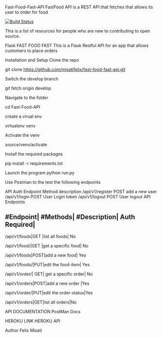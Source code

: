Fast-Food-Fast-API
FastFood API is a REST API that fetches that allows its user to order for food

[![Build Status](https://travis-ci.org/misatifelix/fast-food-fast-api.svg?branch=master)](https://travis-ci.org/misatifelix/fast-food-fast-api)


This is a list of resources for people who are new to contributing to open source.

Flask FAST FOOD FAST
This is a Flask Restful API for an app that allows customers to place orders

Installation and Setup
Clone the repo

git clone https://github.com/misatifelix/fast-food-fast-api.git

Switch the develop branch

git fetch origin develop

Navigate to the folder

cd Fast-Food-API

create a virual env

virtualenv venv

Activate the venv

source/venv/activate

Install the required packages

pip install -r requirements.txt

Launch the program
python run.py

Use Postman to the test the following endpoints

API Auth
Endpoint	Method	description
/api/v1/register	POST	add a new user
/api/v1/login	POST	User Login token
/api/v1/logout	POST	User logout
API Endpoints

#Endpoint|  #Methods|  #Description| Auth Required|
------------------------------------------------    

/api/v1/foods|GET	|list all foods|	No

/api/v1/food/|GET	|get a specific food|	No

/api/v1/foods|POST|add a new food|	Yes

/api/v1/foods/|PUT|edit the food-item|	Yes

/api/v1/order/|	GET|	get a specific order|	No

/api/v1/orders|POST|add a new order	|Yes

/api/v1/order/|PUT|edit the order-status|Yes

/api/v1/orders|GET|list all orders|No

API DOCUMENTATION
PostMan Docs

HEROKU LINK
HEROKU API

Author
Felix Misati

